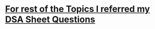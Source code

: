 # [For rest of the Topics I referred my DSA Sheet Questions](https://www.youtube.com/watch?v=NXQi_g1pVqI/)
